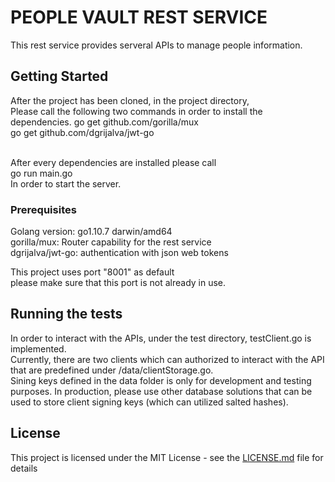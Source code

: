 
# PEOPLE VAULT REST SERVICE

This rest service provides serveral APIs to manage people information. 

## Getting Started

After the project has been cloned, in the project directory,<br/>
Please call the following two commands in order to install the dependencies. 
go get github.com/gorilla/mux <br/>
go get github.com/dgrijalva/jwt-go <br/>

<br/>
After every dependencies are installed please call <br/>
go run main.go <br/>
In order to start the server.

### Prerequisites

Golang version: go1.10.7 darwin/amd64<br/>
gorilla/mux: Router capability for the rest service<br/>
dgrijalva/jwt-go: authentication with json web tokens<br/>

This project uses port "8001" as default <br/>
please make sure that this port is not already in use.

## Running the tests

In order to interact with the APIs, under the test directory, testClient.go is implemented. <br/>
Currently, there are two clients which can authorized to interact with the API that are predefined under /data/clientStorage.go. <br/>
Sining keys defined in the data folder is only for development and testing purposes. In production, please use other database solutions that can be used to store client signing keys (which can utilized salted hashes). 

## License

This project is licensed under the MIT License - see the [LICENSE.md](LICENSE) file for details

